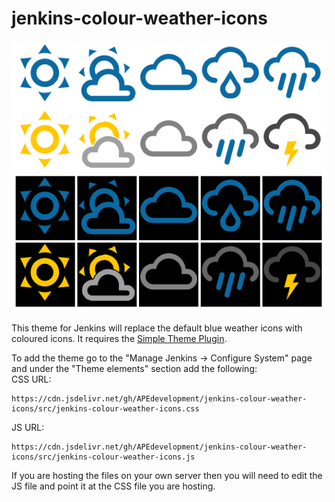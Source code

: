 # jenkins-colour-weather-icons

![Alt text](./images/jenkins-colour-weather-icons.png?raw=true "Jenkins Colour Weather Icons")

This theme for Jenkins will replace the default blue weather icons with coloured icons.  It requires the [Simple Theme Plugin](https://plugins.jenkins.io/simple-theme-plugin/).

To add the theme go to the "Manage Jenkins -> Configure System" page and under the "Theme elements" section add the following:<br/>
CSS URL:
```text
https://cdn.jsdelivr.net/gh/APEdevelopment/jenkins-colour-weather-icons/src/jenkins-colour-weather-icons.css
```
JS URL:
```text
https://cdn.jsdelivr.net/gh/APEdevelopment/jenkins-colour-weather-icons/src/jenkins-colour-weather-icons.js
```

If you are hosting the files on your own server then you will need to edit the JS file and point it at the CSS file you are hosting.
